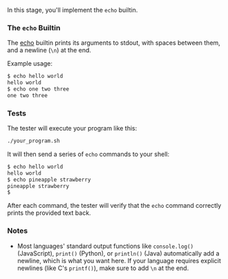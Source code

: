 In this stage, you'll implement the `echo` builtin.

### The `echo` Builtin

The [echo](https://pubs.opengroup.org/onlinepubs/9699919799/utilities/echo.html) builtin prints its arguments to stdout, with spaces between them, and a newline (`\n`) at the end.

Example usage:

```bash
$ echo hello world
hello world
$ echo one two three
one two three
```

### Tests

The tester will execute your program like this:

```bash
./your_program.sh
```

It will then send a series of `echo` commands to your shell:

```bash
$ echo hello world
hello world
$ echo pineapple strawberry
pineapple strawberry
$
```

After each command, the tester will verify that the `echo` command correctly prints the provided text back.

### Notes

- Most languages' standard output functions like `console.log()` (JavaScript), `print()` (Python), or `println()` (Java) automatically add a newline, which is what you want here. If your language requires explicit newlines (like C's `printf()`), make sure to add `\n` at the end.
